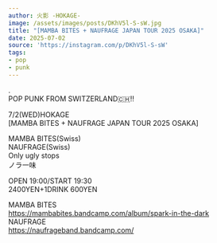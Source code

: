 ```yaml
---
author: 火影 -HOKAGE-
image: /assets/images/posts/DKhV5l-S-sW.jpg
title: "[MAMBA BITES + NAUFRAGE JAPAN TOUR 2025 OSAKA]"
date: 2025-07-02
source: 'https://instagram.com/p/DKhV5l-S-sW'
tags:
- pop
- punk
---
```

.<br>
POP PUNK FROM SWITZERLAND🇨🇭‼️

7/2(WED)HOKAGE<br>
[MAMBA BITES + NAUFRAGE JAPAN TOUR 2025 OSAKA]

MAMBA BITES(Swiss)<br>
NAUFRAGE(Swiss)<br>
Only ugly stops<br>
ノラ一味

OPEN 19:00/START 19:30<br>
2400YEN+1DRINK 600YEN

MAMBA BITES<br>
https://mambabites.bandcamp.com/album/spark-in-the-dark<br>
NAUFRAGE<br>
https://naufrageband.bandcamp.com/